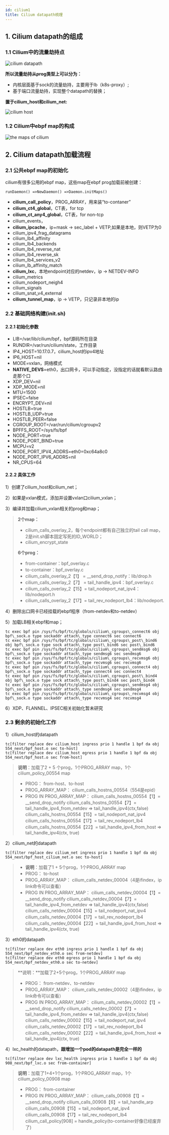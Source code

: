```yaml
---
id: cilium1
title: Cilium datapath梳理
---
```


## 1. Cilium datapath的组成

### 1.1 Cilium中的流量劫持点

![cilium datapath](./images/1614297388691.png)

**所以流量劫持从prog类型上可以分为：**

* 内核层面基于sock的流量劫持，主要用于lb（k8s-proxy）;
* 基于端口流量劫持，实现整个datapath的替换；

**置于cilium_host和cilium_net:**

![cilium host](./images/1614297440408.png)

### 1.2 Cilium中ebpf map的构成

![the maps of cilium](./images/1614297479000.png)

## 2. Cilium datapath加载流程

### 2.1 公共ebpf map的初始化

cilium有很多公用的ebpf map，这些map在ebpf prog加载前被创建：

```
runDaemon() =>NewDaemon() =>Daemon.initMaps()
```

* **cilium\_call\_policy**，PROG\_ARRAY，用来装“to-contaner”
* **cilium\_ct4\_global**，CT表，for tcp
* **cilium\_ct\_any4\_global**，CT表，for non-tcp
* cilium\_events，
* **cilium\_ipcache**，ip+mask -> sec\_label + VETP,如果是本地，则VETP为0
* cilium\_ipv4\_frag\_datagrams
* cilium\_lb4\_affinity
* cilium\_lb4\_backends
* cilium\_lb4\_reverse\_nat
* cilium\_lb4\_reverse\_sk
* cilium\_lb4\_services\_v2
* cilium\_lb\_affinity\_match
* **cilium\_lxc**，本地endpoint对应的netdev，ip -> NETDEV-INFO
* cilium\_metrics
* cilium\_nodeport\_neigh4
* cilium\_signals
* cilium\_snat\_v4\_external
* **cilium\_tunnel\_map**，ip -> VETP，只记录非本地的ip

### 2.2 基础网络构建(init.sh)

#### 2.2.1 初始化参数

* LIB=/var/lib/cilium/bpf，bpf源码所在目录
* RUNDIR=/var/run/cilium/state，工作目录
* IP4\_HOST=10.17.0.7，cilium\_host的ipv4地址
* IP6\_HOST=nil
* MODE=vxlan，网络模式
* **NATIVE\_DEVS**\=eth0，出口网卡，可以手动指定，没指定的话就看默认路由走那个口
* XDP\_DEV=nil
* XDP\_MODE=nil
* MTU=1500
* IPSEC=false
* ENCRYPT\_DEV=nil
* HOSTLB=true
* HOSTLB\_UDP=true
* HOSTLB\_PEER=false
* CGROUP\_ROOT=/var/run/cilium/cgroupv2
* BPFFS\_ROOT=/sys/fs/bpf
* NODE\_PORT=true
* NODE\_PORT\_BIND=true
* MCPU=v2
* NODE\_PORT\_IPV4\_ADDRS=eth0=0xc64a8c0
* NODE\_PORT\_IPV6\_ADDRS=nil
* NR\_CPUS=64

#### 2.2.2 具体工作

1）创建了cilium\_host和cilium\_net；

2）如果是vxlan模式，添加并设置vxlan口cilium\_vxlan；

3）编译并加载cilium\_vxlan相关的prog和map；

> **2个map：**
> 
> * cilium\_calls\_overlay\_2，每个endpoint都有自己独立的tail call map，2是init.sh脚本固定写死的ID\_WORLD；
> * cilium\_encrypt\_state
> 
> **6个prog：**
> 
> * from-container：bpf\_overlay.c
> * to-container：bpf\_overlay.c
> * cilium\_calls\_overlay\_2【1】 = \_\_send\_drop\_notify：lib/drop.h
> * cilium\_calls\_overlay\_2【7】 = tail\_handle\_ipv4：bpf\_overlay.c
> * cilium\_calls\_overlay\_2【15】= tail\_nodeport\_nat\_ipv4：lib/nodeport.h
> * cilium\_calls\_overlay\_2【17】= tail\_rev\_nodeport\_lb4：lib/nodeport.

4）删除出口网卡已经挂载的ebpf程序（from-netdev和to-netdev）

5）加载LB相关ebpf和map；

``` load prog and map
tc exec bpf pin /sys/fs/bpf/tc/globals/cilium\_cgroups\_connect6 obj bpf\_sock.o type sockaddr attach\_type connect6 sec connect6
tc exec bpf pin /sys/fs/bpf/tc/globals/cilium\_cgroups\_post\_bind6 obj bpf\_sock.o type sock attach\_type post\_bind6 sec post\_bind6
tc exec bpf pin /sys/fs/bpf/tc/globals/cilium\_cgroups\_sendmsg6 obj bpf\_sock.o type sockaddr attach\_type sendmsg6 sec sendmsg6
tc exec bpf pin /sys/fs/bpf/tc/globals/cilium\_cgroups\_recvmsg6 obj bpf\_sock.o type sockaddr attach\_type recvmsg6 sec recvmsg6
tc exec bpf pin /sys/fs/bpf/tc/globals/cilium\_cgroups\_connect4 obj bpf\_sock.o type sockaddr attach\_type connect4 sec connect4
tc exec bpf pin /sys/fs/bpf/tc/globals/cilium\_cgroups\_post\_bind4 obj bpf\_sock.o type sock attach\_type post\_bind4 sec post\_bind4
tc exec bpf pin /sys/fs/bpf/tc/globals/cilium\_cgroups\_sendmsg4 obj bpf\_sock.o type sockaddr attach\_type sendmsg4 sec sendmsg4
tc exec bpf pin /sys/fs/bpf/tc/globals/cilium\_cgroups\_recvmsg4 obj bpf\_sock.o type sockaddr attach\_type recvmsg4 sec recvmsg4
```

6）XDP、FLANNEL、IPSEC相关初始化暂未研究

### 2.3 剩余的初始化工作

1）cilium\_host的datapath

```
tc[filter replace dev cilium_host ingress prio 1 handle 1 bpf da obj 554_next/bpf_host.o sec to-host]
tc[filter replace dev cilium_host egress prio 1 handle 1 bpf da obj 554_next/bpf_host.o sec from-host]
```

> **说明**：加载了2 + 5 个prog，1个PROG\_ARRAY map，1个cilium\_policy\_00554 map
> 
>  - PROG：
>  from-host、to-host
>  - PROG_ARRAY_MAP：
>  cilium\_calls\_hostns\_00554（554是epid）
>  - PROG IN PROG_ARRAY_MAP：
>  cilium\_calls\_hostns\_00554【1】= \_\_send\_drop\_notify
>  cilium\_calls\_hostns\_00554【7】=  tail\_handle\_ipv4\_from\_netdev => tail\_handle\_ipv4(ctx,false)
>  cilium\_calls\_hostns\_00554【15】= tail\_nodeport\_nat\_ipv4
>  cilium\_calls\_hostns\_00554【17】= tail\_rev\_nodeport\_lb4
>  cilium\_calls\_hostns\_00554【22】= tail\_handle\_ipv4\_from\_host => tail\_handle\_ipv4(ctx, true)

2）cilium\_net的datapath

```
tc[filter replace dev cilium_net ingress prio 1 handle 1 bpf da obj 554_next/bpf_host_cilium_net.o sec to-host]
```

>  - **说明**：加载了1 + 5个prog，1个PROG\_ARRAY map
>  - PROG：
>  to-host
>  - PROG_ARRAY_MAP：
>  cilium\_calls\_netdev\_00004（4是ifindex，ip link命令可以查看）
>  - PROG IN PROG_ARRAY_MAP：
>  cilium\_calls\_netdev\_00004【1】= \_\_send\_drop\_notify
>  cilium\_calls\_netdev\_00004【7】=  tail\_handle\_ipv4\_from\_netdev => tail\_handle\_ipv4(ctx,false)
>  cilium\_calls\_netdev\_00004【15】= tail\_nodeport\_nat\_ipv4
>  cilium\_calls\_netdev\_00004【17】= tail\_rev\_nodeport\_lb4
>  cilium\_calls\_netdev\_00004【22】= tail\_handle\_ipv4\_from\_host => tail\_handle\_ipv4(ctx, true)

3）eth0的datapath

```
tc[filter replace dev eth0 ingress prio 1 handle 1 bpf da obj 554_next/bpf_netdev_eth0.o sec from-netdev]
tc[filter replace dev eth0 egress prio 1 handle 1 bpf da obj 554_next/bpf_netdev_eth0.o sec to-netdev]
```

> \*\*说明：\*\*加载了2+5个prog，1个PROG\_ARRAY map
> 
>  - PROG：
>  from-netdev、to-netdev
>  - PROG_ARRAY_MAP：
>  cilium\_calls\_netdev\_00002（4是ifindex，ip link命令可以查看）
>  - PROG IN PROG_ARRAY_MAP：
>  cilium\_calls\_netdev\_00002【1】= \_\_send\_drop\_notify
>  cilium\_calls\_netdev\_00002【7】=  tail\_handle\_ipv4\_from\_netdev => tail\_handle\_ipv4(ctx,false)
>  cilium\_calls\_netdev\_00002【15】= tail\_nodeport\_nat\_ipv4
>  cilium\_calls\_netdev\_00002【17】= tail\_rev\_nodeport\_lb4
>  cilium\_calls\_netdev\_00002【22】= tail\_handle\_ipv4\_from\_host => tail\_handle\_ipv4(ctx, true)

4）lxc\_health的datapath，**跟增加一个pod的datapath是完全一样的**

```
tc[filter replace dev lxc_health ingress prio 1 handle 1 bpf da obj 908_next/bpf_lxc.o sec from-container]
```

> **说明**：加载了1+4+1个prog，1个PROG\_ARRAY map，1个cilium\_policy\_00908 map
> 
>  - PROG：
>  from-container
>  - PROG IN PROG_ARRAY_MAP：
>  cilium\_calls\_00908【1】=  \_\_send\_drop\_notify
>  cilium\_calls\_00908【6】= tail\_handle\_arp
>  cilium\_calls\_00908【15】= tail\_nodeport\_nat\_ipv4
>  cilium\_calls\_00908【17】= tail\_rev\_nodeport\_lb4
>  cilium\_call\_policy\[908\] = handle\_policy(to-container好像已经废弃了)